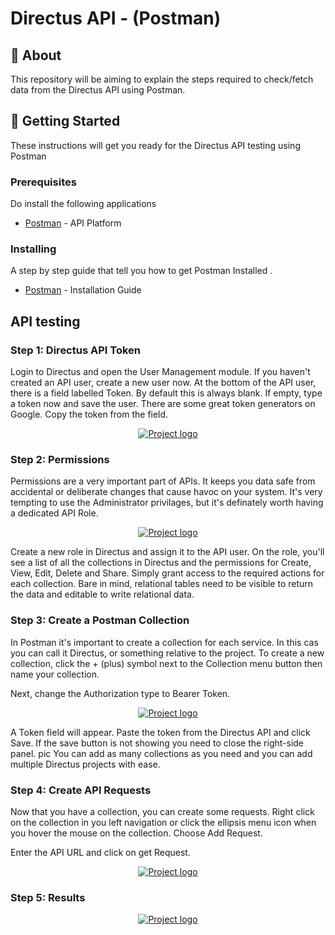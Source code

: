 # Directus API - (Postman)

## 🧐 About

This repository will be aiming to explain the steps required to check/fetch data from the Directus API using Postman.

## 🏁 Getting Started

These instructions will get you ready for the Directus API testing using Postman

### Prerequisites

Do install the following applications

- [Postman](https://www.postman.com/) - API Platform

### Installing

A step by step guide that tell you how to get Postman Installed .

- [Postman](https://learning.postman.com/docs/getting-started/installation-and-updates/#:~:text=and%20updating%20Postman-,Postman%20is%20available%20on%20the%20web%20at%20go.postman.co,select%20Download%20for%20your%20platform.) - Installation Guide

## API testing

### Step 1: Directus API Token

Login to Directus and open the User Management module. If you haven't created an API user, create a new user now. At the bottom of the API user, there is a field labelled Token. By default this is always blank. If empty, type a token now and save the user. There are some great token generators on Google. Copy the token from the field.

<p align="center">
  <a href="" rel="noopener">
 <img  src="https://cdn.discordapp.com/attachments/907964824372252674/1100349158990295112/image.png" alt="Project logo"></a>
</p>

### Step 2: Permissions

Permissions are a very important part of APIs. It keeps you data safe from accidental or deliberate changes that cause havoc on your system. It's very tempting to use the Administrator privilages, but it's definately worth having a dedicated API Role.

<p align="center">
  <a href="" rel="noopener">
 <img  src="https://cdn.discordapp.com/attachments/907964824372252674/1100349556429963295/image.png" alt="Project logo"></a>
</p>
Create a new role in Directus and assign it to the API user. On the role, you'll see a list of all the collections in Directus and the permissions for Create, View, Edit, Delete and Share. Simply grant access to the required actions for each collection. Bare in mind, relational tables need to be visible to return the data and editable to write relational data.

### Step 3: Create a Postman Collection

In Postman it's important to create a collection for each service. In this cas you can call it Directus, or something relative to the project. To create a new collection, click the + (plus) symbol next to the Collection menu button then name your collection.

Next, change the Authorization type to Bearer Token.

<p align="center">
  <a href="" rel="noopener">
 <img  src="https://learndirectus.com/content/images/size/w1000/2022/03/image.png" alt="Project logo"></a>
</p>

A Token field will appear. Paste the token from the Directus API and click Save. If the save button is not showing you need to close the right-side panel. pic
You can add as many collections as you need and you can add multiple Directus projects with ease.

### Step 4: Create API Requests

Now that you have a collection, you can create some requests. Right click on the collection in you left navigation or click the ellipsis menu icon when you hover the mouse on the collection. Choose Add Request.

Enter the API URL and click on get Request.

<p align="center">
  <a href="" rel="noopener">
 <img  src="https://learndirectus.com/content/images/size/w1000/2022/03/image-4.png" alt="Project logo"></a>
</p>

### Step 5: Results

<p align="center">
  <a href="" rel="noopener">
 <img  src="https://cdn.discordapp.com/attachments/907964824372252674/1100350281855799327/image.png" alt="Project logo"></a>
</p>
